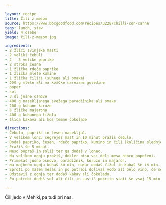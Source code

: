 ```yaml
---

layout: recipe
title: Čili z mesom
source: https://www.bbcgoodfood.com/recipes/3228/chilli-con-carne
tags: lunch, stew
yield: 4 osebe
image: čili-z-mesom.jpg

ingredients:
- 2 žlici svinjske masti
- 2 veliki čebuli
- 2 - 3 velike paprike
- 2 stroka česna
- 1 žlička rdeče paprike
- 1 žlička mlete kumine
- 1 žlička čilija (suhega ali omake)
- 500 g mlete ali na koščke narezane govedine
- poper
- sol
- 3 dl jušne osnove
- 400 g nasekljanega svežega paradižnika ali omake
- 200 g kuhane koruze
- ½ žličke majarona
- 400 g kuhanega fižola
- žlica kakava ali kos temne čokolade

directions:
- Čebulo, papriko in česen nasekljaš.
- V velikem loncu segreješ mast in 10 minut pražiš čebulo.
- Dodaš papriko, česen, rdečo papriko, kumino in čili (količina slednjega je odvisna od sorte in navad jedcev).
- Pražiš še 5 minut.
- Meso popraš in soliš ter ga dodaš v lonec.
- Na velikem ognju pražiš, dokler niso vsi deli mesa dobro popečeni.
- Primešaš jušno osnovo, paradižnik, koruzo in majaron.
- Na majhnem ognju kuhaš 30 min, nakar dodaš fižol in kuhaš še 15 min.
- Sproti po malem mešaš in po potrebi dolivaš vodo ali belo vino, če se preveč zgosti.
- Odstaviš z ognja ter dodaš kakav ali čokolado.
- Po potrebi dodaš sol ali čili in pustiš pokrito stati še vsaj 15 min.

---
```


Čili jedo v Mehiki, pa tudi pri nas.
